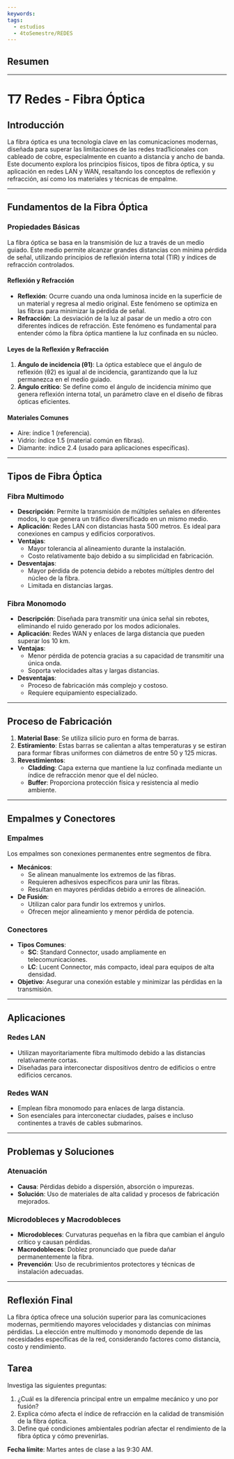 ```yaml
---
keywords: 
tags:
  - estudios
  - 4toSemestre/REDES
---
```

## Resumen


---
# T7 Redes - Fibra Óptica

## Introducción
La fibra óptica es una tecnología clave en las comunicaciones modernas, diseñada para superar las limitaciones de las redes trad1icionales con cableado de cobre, especialmente en cuanto a distancia y ancho de banda. Este documento explora los principios físicos, tipos de fibra óptica, y su aplicación en redes LAN y WAN, resaltando los conceptos de reflexión y refracción, así como los materiales y técnicas de empalme.

---

## Fundamentos de la Fibra Óptica
### Propiedades Básicas
La fibra óptica se basa en la transmisión de luz a través de un medio guiado. Este medio permite alcanzar grandes distancias con mínima pérdida de señal, utilizando principios de reflexión interna total (TIR) y índices de refracción controlados.

#### Reflexión y Refracción
- **Reflexión**: Ocurre cuando una onda luminosa incide en la superficie de un material y regresa al medio original. Este fenómeno se optimiza en las fibras para minimizar la pérdida de señal.
- **Refracción**: La desviación de la luz al pasar de un medio a otro con diferentes índices de refracción. Este fenómeno es fundamental para entender cómo la fibra óptica mantiene la luz confinada en su núcleo.

#### Leyes de la Reflexión y Refracción
1. **Ángulo de incidencia (θ1)**: La óptica establece que el ángulo de reflexión (θ2) es igual al de incidencia, garantizando que la luz permanezca en el medio guiado.
2. **Ángulo crítico**: Se define como el ángulo de incidencia mínimo que genera reflexión interna total, un parámetro clave en el diseño de fibras ópticas eficientes.

#### Materiales Comunes
- Aire: índice 1 (referencia).
- Vidrio: índice 1.5 (material común en fibras).
- Diamante: índice 2.4 (usado para aplicaciones específicas).

---

## Tipos de Fibra Óptica
### Fibra Multimodo
- **Descripción**: Permite la transmisión de múltiples señales en diferentes modos, lo que genera un tráfico diversificado en un mismo medio.
- **Aplicación**: Redes LAN con distancias hasta 500 metros. Es ideal para conexiones en campus y edificios corporativos.
- **Ventajas**:
  - Mayor tolerancia al alineamiento durante la instalación.
  - Costo relativamente bajo debido a su simplicidad en fabricación.
- **Desventajas**:
  - Mayor pérdida de potencia debido a rebotes múltiples dentro del núcleo de la fibra.
  - Limitada en distancias largas.

### Fibra Monomodo
- **Descripción**: Diseñada para transmitir una única señal sin rebotes, eliminando el ruido generado por los modos adicionales.
- **Aplicación**: Redes WAN y enlaces de larga distancia que pueden superar los 10 km.
- **Ventajas**:
  - Menor pérdida de potencia gracias a su capacidad de transmitir una única onda.
  - Soporta velocidades altas y largas distancias.
- **Desventajas**:
  - Proceso de fabricación más complejo y costoso.
  - Requiere equipamiento especializado.

---

## Proceso de Fabricación
1. **Material Base**: Se utiliza silicio puro en forma de barras.
2. **Estiramiento**: Estas barras se calientan a altas temperaturas y se estiran para formar fibras uniformes con diámetros de entre 50 y 125 micras.
3. **Revestimientos**:
   - **Cladding**: Capa externa que mantiene la luz confinada mediante un índice de refracción menor que el del núcleo.
   - **Buffer**: Proporciona protección física y resistencia al medio ambiente.

---

## Empalmes y Conectores
### Empalmes
Los empalmes son conexiones permanentes entre segmentos de fibra.

- **Mecánicos**:
  - Se alinean manualmente los extremos de las fibras.
  - Requieren adhesivos específicos para unir las fibras.
  - Resultan en mayores pérdidas debido a errores de alineación.
- **De Fusión**:
  - Utilizan calor para fundir los extremos y unirlos.
  - Ofrecen mejor alineamiento y menor pérdida de potencia.

### Conectores
- **Tipos Comunes**:
  - **SC**: Standard Connector, usado ampliamente en telecomunicaciones.
  - **LC**: Lucent Connector, más compacto, ideal para equipos de alta densidad.
- **Objetivo**: Asegurar una conexión estable y minimizar las pérdidas en la transmisión.

---

## Aplicaciones
### Redes LAN
- Utilizan mayoritariamente fibra multimodo debido a las distancias relativamente cortas.
- Diseñadas para interconectar dispositivos dentro de edificios o entre edificios cercanos.

### Redes WAN
- Emplean fibra monomodo para enlaces de larga distancia.
- Son esenciales para interconectar ciudades, países e incluso continentes a través de cables submarinos.

---

## Problemas y Soluciones
### Atenuación
- **Causa**: Pérdidas debido a dispersión, absorción o impurezas.
- **Solución**: Uso de materiales de alta calidad y procesos de fabricación mejorados.

### Microdobleces y Macrodobleces
- **Microdobleces**: Curvaturas pequeñas en la fibra que cambian el ángulo crítico y causan pérdidas.
- **Macrodobleces**: Doblez pronunciado que puede dañar permanentemente la fibra.
- **Prevención**: Uso de recubrimientos protectores y técnicas de instalación adecuadas.

---

## Reflexión Final
La fibra óptica ofrece una solución superior para las comunicaciones modernas, permitiendo mayores velocidades y distancias con mínimas pérdidas. La elección entre multimodo y monomodo depende de las necesidades específicas de la red, considerando factores como distancia, costo y rendimiento.

## Tarea
Investiga las siguientes preguntas:
1. ¿Cuál es la diferencia principal entre un empalme mecánico y uno por fusión?
2. Explica cómo afecta el índice de refracción en la calidad de transmisión de la fibra óptica.
3. Define qué condiciones ambientales podrían afectar el rendimiento de la fibra óptica y cómo prevenirlas.

**Fecha límite**: Martes antes de clase a las 9:30 AM.


